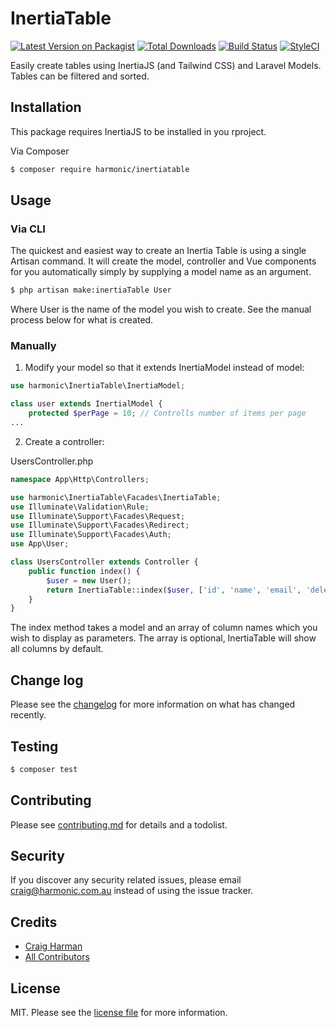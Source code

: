 # InertiaTable

[![Latest Version on Packagist][ico-version]][link-packagist]
[![Total Downloads][ico-downloads]][link-downloads]
[![Build Status][ico-travis]][link-travis]
[![StyleCI][ico-styleci]][link-styleci]

Easily create tables using InertiaJS (and Tailwind CSS) and Laravel Models. Tables can be filtered and sorted.

## Installation

This package requires InertiaJS to be installed in you rproject.

Via Composer

``` bash
$ composer require harmonic/inertiatable
```

## Usage

### Via CLI

The quickest and easiest way to create an Inertia Table is using a single Artisan command. It will create the model, controller and Vue components for you automatically simply by supplying a model name as an argument.

``` bash
$ php artisan make:inertiaTable User
```
Where User is the name of the model you wish to create. See the manual process below for what is created.

### Manually

1) Modify your model so that it extends InertiaModel instead of model:

``` php
use harmonic\InertiaTable\InertiaModel;

class user extends InertialModel {
    protected $perPage = 10; // Controlls number of items per page
...
```

2) Create a controller:

UsersController.php
``` php 
namespace App\Http\Controllers;

use harmonic\InertiaTable\Facades\InertiaTable;
use Illuminate\Validation\Rule;
use Illuminate\Support\Facades\Request;
use Illuminate\Support\Facades\Redirect;
use Illuminate\Support\Facades\Auth;
use App\User;

class UsersController extends Controller {
    public function index() {
        $user = new User();
        return InertiaTable::index($user, ['id', 'name', 'email', 'deleted_at']);
    }    
}
```
The index method takes a model and an array of column names which you wish to display as parameters. The array is optional, InertiaTable will show all columns by default.

## Change log

Please see the [changelog](changelog.md) for more information on what has changed recently.

## Testing

``` bash
$ composer test
```

## Contributing

Please see [contributing.md](contributing.md) for details and a todolist.

## Security

If you discover any security related issues, please email craig@harmonic.com.au instead of using the issue tracker.

## Credits

- [Craig Harman][link-author]
- [All Contributors][link-contributors]

## License

MIT. Please see the [license file](license.md) for more information.

[ico-version]: https://img.shields.io/packagist/v/harmonic/inertiatable.svg?style=flat-square
[ico-downloads]: https://img.shields.io/packagist/dt/harmonic/inertiatable.svg?style=flat-square
[ico-travis]: https://img.shields.io/travis/harmonic/inertiatable/master.svg?style=flat-square
[ico-styleci]: https://styleci.io/repos/12345678/shield

[link-packagist]: https://packagist.org/packages/harmonic/inertiatable
[link-downloads]: https://packagist.org/packages/harmonic/inertiatable
[link-travis]: https://travis-ci.org/harmonic/inertiatable
[link-styleci]: https://styleci.io/repos/12345678
[link-author]: https://github.com/harmonic
[link-contributors]: ../../contributors
